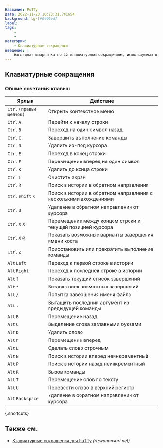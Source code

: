 ```yaml
---
Название: PuTTy
дата: 2022-11-23 16:23:31.701654
background: bg-[#0403ed]
label:
tags:
    -
    -
категории:
    - Клавиатурные сокращения
введение: |
    Наглядная шпаргалка по 32 клавиатурным сокращениям, используемым в приложении PuTTy
---
```




Клавиатурные сокращения
------------------



### Общие сочетания клавиш

Ярлык | Действие
---|---
`Ctrl` `(правый щелчок)` | Открыть контекстное меню
`Ctrl` `A` | Перейти к началу строки
`Ctrl` `B` | Переход на один символ назад
`Ctrl` `C` | Завершить выполнение команды
`Ctrl` `D` | Удалить из-под курсора
`Ctrl` `E` | Переход в конец строки
`Ctrl` `F` | Перемещение вперед на один символ
`Ctrl` `K` | Удалить до конца строки
`Ctrl` `L` | Очистить экран
`Ctrl` `R` | Поиск в истории в обратном направлении
`Ctrl` `Shift` `R` | Поиск в истории в обратном направлении с несколькими вхождениями
`Ctrl` `U` | Удаление в обратном направлении от курсора
`Ctrl` `X` `X` | Перемещение между концом строки и текущей позицией курсора
`Ctrl` `X` `@` | Показать возможные варианты завершения имени хоста
`Ctrl` `Z` | Приостановить или прекратить выполнение команды
`Alt` `Left` | Переход к первой строке в истории
`Alt` `Right` | Переход к последней строке в истории
`Alt` `?` | Показать текущий список завершений
`Alt` `*` | Вставка всех возможных завершений
`Alt` `/` | Попытка завершения имени файла
`Alt` `.` | Вытащить последний аргумент из предыдущей команды
`Alt` `B` | Перемещение назад
`Alt` `C` | Выделение слова заглавными буквами
`Alt` `D` | Удалить слово
`Alt` `F` | Перемещение вперед
`Alt` `L` | Сделать слово строчным
`Alt` `N` | Поиск в истории вперед неинкрементный
`Alt` `P` | Поиск в истории назад неинкрементный
`Alt` `R` | Вызов команды
`Alt` `T` | Перемещение слов по тексту
`Alt` `U` | Перевести слово в верхний регистр
`Alt` `Backspace` | Удаление в обратном направлении от курсора
{.shortcuts}




Также см.
--------
- [Клавиатурные сокращения для PuTTy](http://rizwanansari.net/putty-shell-keyboard-shortcuts/) _(rizwanansari.net)_
